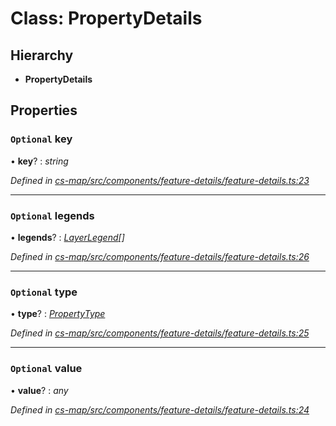 # Class: PropertyDetails

## Hierarchy

* **PropertyDetails**

## Properties

### `Optional` key

• **key**? : *string*

*Defined in [cs-map/src/components/feature-details/feature-details.ts:23](https://github.com/RichardHovenkamp/csnext/blob/6deb7f51/packages/cs-map/src/components/feature-details/feature-details.ts#L23)*

___

### `Optional` legends

• **legends**? : *[LayerLegend](../interfaces/_cs_map_src_classes_layer_legend_.layerlegend.md)[]*

*Defined in [cs-map/src/components/feature-details/feature-details.ts:26](https://github.com/RichardHovenkamp/csnext/blob/6deb7f51/packages/cs-map/src/components/feature-details/feature-details.ts#L26)*

___

### `Optional` type

• **type**? : *[PropertyType](_cs_map_src_classes_feature_type_.propertytype.md)*

*Defined in [cs-map/src/components/feature-details/feature-details.ts:25](https://github.com/RichardHovenkamp/csnext/blob/6deb7f51/packages/cs-map/src/components/feature-details/feature-details.ts#L25)*

___

### `Optional` value

• **value**? : *any*

*Defined in [cs-map/src/components/feature-details/feature-details.ts:24](https://github.com/RichardHovenkamp/csnext/blob/6deb7f51/packages/cs-map/src/components/feature-details/feature-details.ts#L24)*
